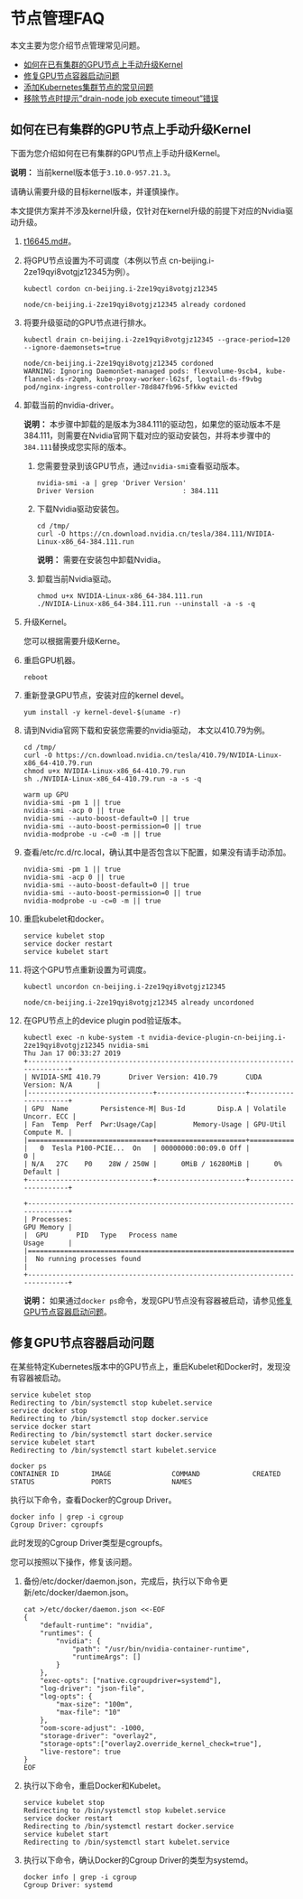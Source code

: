 # 节点管理FAQ

本文主要为您介绍节点管理常见问题。

-   [如何在已有集群的GPU节点上手动升级Kernel](#section_i7t_2z5_h3n)
-   [修复GPU节点容器启动问题](#section_wj1_6cu_gtc)
-   [添加Kubernetes集群节点的常见问题](~~170722~~)
-   [移除节点时提示”drain-node job execute timeout”错误](~~190626~~)

## 如何在已有集群的GPU节点上手动升级Kernel

下面为您介绍如何在已有集群的GPU节点上手动升级Kernel。

**说明：** 当前kernel版本低于`3.10.0-957.21.3`。

请确认需要升级的目标kernel版本，并谨慎操作。

本文提供方案并不涉及kernel升级，仅针对在kernel升级的前提下对应的Nvidia驱动升级。

1.  [t16645.md\#](/intl.zh-CN/Kubernetes集群用户指南/集群/连接集群/通过kubectl连接Kubernetes集群.md)。

2.  将GPU节点设置为不可调度（本例以节点 cn-beijing.i-2ze19qyi8votgjz12345为例）。

    ```
    kubectl cordon cn-beijing.i-2ze19qyi8votgjz12345
    
    node/cn-beijing.i-2ze19qyi8votgjz12345 already cordoned
    ```

3.  将要升级驱动的GPU节点进行排水。

    ```
    kubectl drain cn-beijing.i-2ze19qyi8votgjz12345 --grace-period=120 --ignore-daemonsets=true
    
    node/cn-beijing.i-2ze19qyi8votgjz12345 cordoned
    WARNING: Ignoring DaemonSet-managed pods: flexvolume-9scb4, kube-flannel-ds-r2qmh, kube-proxy-worker-l62sf, logtail-ds-f9vbg
    pod/nginx-ingress-controller-78d847fb96-5fkkw evicted
    ```

4.  卸载当前的nvidia-driver。

    **说明：** 本步骤中卸载的是版本为384.111的驱动包，如果您的驱动版本不是384.111，则需要在Nvidia官网下载对应的驱动安装包，并将本步骤中的`384.111`替换成您实际的版本。

    1.  您需要登录到该GPU节点，通过`nvidia-smi`查看驱动版本。

        ```
        nvidia-smi -a | grep 'Driver Version'
        Driver Version                      : 384.111
        ```

    2.  下载Nvidia驱动安装包。

        ```
        cd /tmp/
        curl -O https://cn.download.nvidia.cn/tesla/384.111/NVIDIA-Linux-x86_64-384.111.run
        ```

        **说明：** 需要在安装包中卸载Nvidia。

    3.  卸载当前Nvidia驱动。

        ```
        chmod u+x NVIDIA-Linux-x86_64-384.111.run
        ./NVIDIA-Linux-x86_64-384.111.run --uninstall -a -s -q
        ```

5.  升级Kernel。

    您可以根据需要升级Kerne。

6.  重启GPU机器。

    ```
    reboot
    ```

7.  重新登录GPU节点，安装对应的kernel devel。

    ```
    yum install -y kernel-devel-$(uname -r)
    ```

8.  请到Nvidia官网下载和安装您需要的nvidia驱动， 本文以410.79为例。

    ```
    cd /tmp/
    curl -O https://cn.download.nvidia.cn/tesla/410.79/NVIDIA-Linux-x86_64-410.79.run
    chmod u+x NVIDIA-Linux-x86_64-410.79.run
    sh ./NVIDIA-Linux-x86_64-410.79.run -a -s -q
    
    warm up GPU
    nvidia-smi -pm 1 || true
    nvidia-smi -acp 0 || true
    nvidia-smi --auto-boost-default=0 || true
    nvidia-smi --auto-boost-permission=0 || true
    nvidia-modprobe -u -c=0 -m || true
    ```

9.  查看/etc/rc.d/rc.local，确认其中是否包含以下配置，如果没有请手动添加。

    ```
    nvidia-smi -pm 1 || true
    nvidia-smi -acp 0 || true
    nvidia-smi --auto-boost-default=0 || true
    nvidia-smi --auto-boost-permission=0 || true
    nvidia-modprobe -u -c=0 -m || true
    ```

10. 重启kubelet和docker。

    ```
    service kubelet stop
    service docker restart
    service kubelet start
    ```

11. 将这个GPU节点重新设置为可调度。

    ```
    kubectl uncordon cn-beijing.i-2ze19qyi8votgjz12345
    
    node/cn-beijing.i-2ze19qyi8votgjz12345 already uncordoned
    ```

12. 在GPU节点上的device plugin pod验证版本。

    ```
    kubectl exec -n kube-system -t nvidia-device-plugin-cn-beijing.i-2ze19qyi8votgjz12345 nvidia-smi
    Thu Jan 17 00:33:27 2019
    +-----------------------------------------------------------------------------+
    | NVIDIA-SMI 410.79       Driver Version: 410.79       CUDA Version: N/A      |
    |-------------------------------+----------------------+----------------------+
    | GPU  Name        Persistence-M| Bus-Id        Disp.A | Volatile Uncorr. ECC |
    | Fan  Temp  Perf  Pwr:Usage/Cap|         Memory-Usage | GPU-Util  Compute M. |
    |===============================+======================+======================|
    |   0  Tesla P100-PCIE...  On   | 00000000:00:09.0 Off |                    0 |
    | N/A   27C    P0    28W / 250W |      0MiB / 16280MiB |      0%      Default |
    +-------------------------------+----------------------+----------------------+
    
    +-----------------------------------------------------------------------------+
    | Processes:                                                       GPU Memory |
    |  GPU       PID   Type   Process name                             Usage      |
    |=============================================================================|
    |  No running processes found                                                 |
    +-----------------------------------------------------------------------------+
    ```

    **说明：** 如果通过`docker ps`命令，发现GPU节点没有容器被启动，请参见[修复GPU节点容器启动问题]()。


## 修复GPU节点容器启动问题

在某些特定Kubernetes版本中的GPU节点上，重启Kubelet和Docker时，发现没有容器被启动。

```
service kubelet stop
Redirecting to /bin/systemctl stop kubelet.service
service docker stop
Redirecting to /bin/systemctl stop docker.service
service docker start
Redirecting to /bin/systemctl start docker.service
service kubelet start
Redirecting to /bin/systemctl start kubelet.service

docker ps
CONTAINER ID        IMAGE               COMMAND             CREATED             STATUS              PORTS               NAMES
```

执行以下命令，查看Docker的Cgroup Driver。

```
docker info | grep -i cgroup
Cgroup Driver: cgroupfs
```

此时发现的Cgroup Driver类型是cgroupfs。

您可以按照以下操作，修复该问题。

1.  备份/etc/docker/daemon.json，完成后，执行以下命令更新/etc/docker/daemon.json。

    ```
    cat >/etc/docker/daemon.json <<-EOF
    {
        "default-runtime": "nvidia",
        "runtimes": {
            "nvidia": {
                "path": "/usr/bin/nvidia-container-runtime",
                "runtimeArgs": []
            }
        },
        "exec-opts": ["native.cgroupdriver=systemd"],
        "log-driver": "json-file",
        "log-opts": {
            "max-size": "100m",
            "max-file": "10"
        },
        "oom-score-adjust": -1000,
        "storage-driver": "overlay2",
        "storage-opts":["overlay2.override_kernel_check=true"],
        "live-restore": true
    }
    EOF
    ```

2.  执行以下命令，重启Docker和Kubelet。

    ```
    service kubelet stop
    Redirecting to /bin/systemctl stop kubelet.service
    service docker restart
    Redirecting to /bin/systemctl restart docker.service
    service kubelet start
    Redirecting to /bin/systemctl start kubelet.service
    ```

3.  执行以下命令，确认Docker的Cgroup Driver的类型为systemd。

    ```
    docker info | grep -i cgroup
    Cgroup Driver: systemd
    ```


